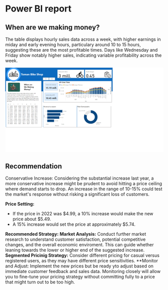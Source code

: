 # Power BI report

## When are we making money?

The table displays hourly sales data across a week, with higher earnings in miday and early evening hours, particulary around 10 to 15 hours, suggesting these are the most profitable times. Days like Wednesday and Friday show notably higher sales, indicating variable profitability across the week.

![Alt text](toman_bike_shop.png)

## Recommendation

Conservative Increase: Considering the substantial increase last year, a more conservative increase might be prudent to avoid hitting a price ceiling where demand starts to drop. An increase in the range of 10-15% could test the market's response without risking a significant loss of customers.

**Price Setting:**
- If the price in 2022 was $4.99, a 10% increase would make the new price about $5.49.
- A 15% increase would set the price at approximately $5.74.

**Recommended Strategy:**
**Market Analysis:** Conduct further market research to understand customer satisfaction, potential competitive changes, and the overall economic enviroment. This can guide whether leaning towards the lower or higher end of the suggested increase. 
**Segmented Pricinig Strategy:** Consider different pricing for casual versus registered users, as they may have different price sensitivities.
**Monitor and Adjust: Implement the new prices but be ready yto adjust based on immediate customer feedback and sales data. Monitoring closely will allow you to fine-tune your pricing strategy without committing fully to a price that might turn out to be too  high. 

